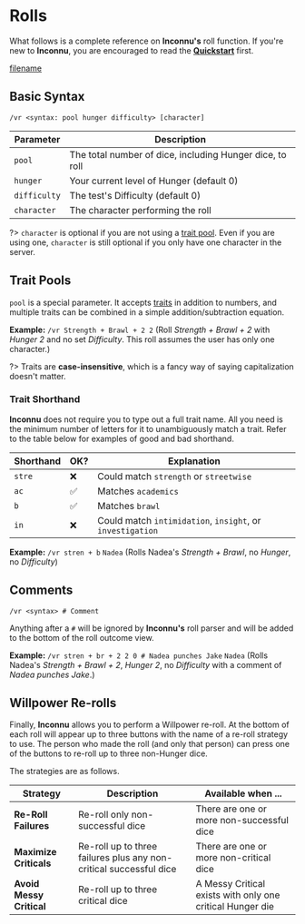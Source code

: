 # Rolls

What follows is a complete reference on **Inconnu's** roll function. If you're new to **Inconnu**, you are encouraged to read the **[Quickstart](quickstart.md)** first.

[filename](includes/parameter-style.md ':include')

## Basic Syntax

```
/vr <syntax: pool hunger difficulty> [character]

```
| Parameter    | Description                                              |
|--------------|----------------------------------------------------------|
| `pool`       | The total number of dice, including Hunger dice, to roll |
| `hunger`     | Your current level of Hunger (default 0)                 |
| `difficulty` | The test's Difficulty (default 0)                        |
| `character`  | The character performing the roll                        |

?> `character` is optional if you are not using a [trait pool](#trait-pools). Even if you are using one, `character` is still optional if you only have one character in the server.

## Trait Pools

`pool` is a special parameter. It accepts [traits](trait-management.md) in addition to numbers, and multiple traits can be combined in a simple addition/subtraction equation.

**Example:** `/vr Strength + Brawl + 2 2` (Roll *Strength + Brawl + 2* with *Hunger 2* and no set *Difficulty*. This roll assumes the user has only one character.)

?> Traits are **case-insensitive**, which is a fancy way of saying capitalization doesn't matter.

### Trait Shorthand

**Inconnu** does not require you to type out a full trait name. All you need is the minimum number of letters for it to unambiguously match a trait. Refer to the table below for examples of good and bad shorthand.

| Shorthand | OK? | Explanation                                               |
|-----------|-----|-----------------------------------------------------------|
| `stre`    | ❌   | Could match `strength` or `streetwise`                    |
| `ac`      | ✅   | Matches `academics`                                       |
| `b`       | ✅   | Matches `brawl`                                           |
| `in`      | ❌   | Could match `intimidation`, `insight`, or `investigation` |

**Example:** `/vr stren + b` `Nadea` (Rolls Nadea's *Strength + Brawl*, no *Hunger*, no *Difficulty*)

## Comments
```
/vr <syntax> # Comment

```
Anything after a `#` will be ignored by **Inconnu's** roll parser and will be added to the bottom of the roll outcome view.

**Example:** `/vr stren + br + 2 2 0 # Nadea punches Jake` `Nadea` (Rolls Nadea's *Strength + Brawl + 2*, *Hunger 2*, no *Difficulty* with a comment of *Nadea punches Jake*.)

## Willpower Re-rolls

Finally, **Inconnu** allows you to perform a Willpower re-roll. At the bottom of each roll will appear up to three buttons with the name of a re-roll strategy to use. The person who made the roll (and only that person) can press one of the buttons to re-roll up to three non-Hunger dice.

The strategies are as follows.

| Strategy                 | Description                                                        | Available when ...                                        |
|--------------------------|--------------------------------------------------------------------|-----------------------------------------------------------|
| **Re-Roll Failures**     | Re-roll only non-successful dice                                   | There are one or more non-successful dice                 |
| **Maximize Criticals**   | Re-roll up to three failures plus any non-critical successful dice | There are one or more non-critical dice                   |
| **Avoid Messy Critical** | Re-roll up to three critical dice                                  | A Messy Critical exists with only one critical Hunger die |
